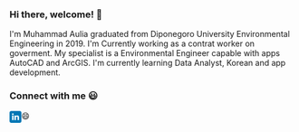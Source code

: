 ### Hi there, welcome! 👋
I'm Muhammad Aulia graduated from Diponegoro University Environmental Engineering in 2019. I'm Currently working as a contrat worker on goverment. My specialist is a Environmental Engineer capable with apps AutoCAD and ArcGIS. I'm currently learning Data Analyst, Korean and app development.

### Connect with me :smiley:
😄
<a href="https://www.linkedin.com/in/muhammadaulia07">
   <img align="left" alt="Vedant Jajoo Linkdin" width="21px" src="https://raw.githubusercontent.com/edent/SuperTinyIcons/099dc12b59179d07d534069bc8551718f786d91a/images/svg/linkedin.svg" />
</a>

<br/><br/>

